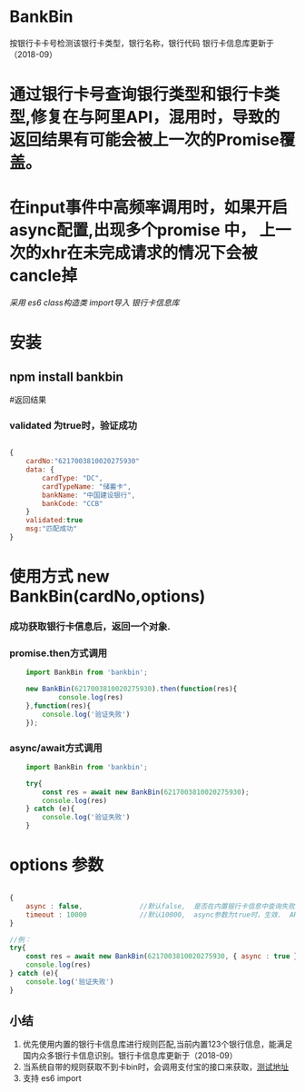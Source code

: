 # BankBin
按银行卡卡号检测该银行卡类型，银行名称，银行代码 银行卡信息库更新于（2018-09）

# 通过银行卡号查询银行类型和银行卡类型,修复在与阿里API，混用时，导致的返回结果有可能会被上一次的Promise覆盖。
# 在input事件中高频率调用时，如果开启async配置,出现多个promise 中，  上一次的xhr在未完成请求的情况下会被cancle掉



*采用 es6 class构造类    import导入 银行卡信息库*

# 安装
## npm install bankbin

#返回结果

### validated 为true时，验证成功
```js

{
    cardNo:"6217003810020275930"
    data: {
        cardType: "DC",
        cardTypeName: "储蓄卡",
        bankName: "中国建设银行",
        bankCode: "CCB"
    }
    validated:true
    msg:"匹配成功"
}

```


# 使用方式 new BankBin(cardNo,options)
### 成功获取银行卡信息后，返回一个对象.

### promise.then方式调用
```js
    import BankBin from 'bankbin';

    new BankBin(6217003810020275930).then(function(res){
            console.log(res)
    },function(res){
        console.log('验证失败')
    });

```

### async/await方式调用
```js
    import BankBin from 'bankbin';

    try{
        const res = await new BankBin(6217003810020275930);
        console.log(res)
    } catch (e){
        console.log('验证失败')
    }

```

# options 参数
```js

{
    async : false,              //默认false,  是否在内置银行卡信息中查询失败后，调用支付宝开放式银行卡查询API。
    timeout : 10000             //默认10000,  async参数为true时，生效.  API调用超时时间
}

//例：
try{
    const res = await new BankBin(6217003810020275930, { async : true });
    console.log(res)
} catch (e){
    console.log('验证失败')
}
```
## 小结

1. 优先使用内置的银行卡信息库进行规则匹配,当前内置123个银行信息，能满足国内众多银行卡信息识别。银行卡信息库更新于（2018-09）
2. 当系统自带的规则获取不到卡bin时，会调用支付宝的接口来获取，[测试地址](https://ccdcapi.alipay.com/validateAndCacheCardInfo.json?cardNo=6227003320232234322&cardBinCheck=true)
3. 支持 es6 import


